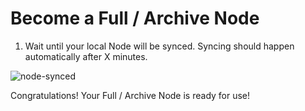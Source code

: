 # Become a Full / Archive Node

1. Wait until your local Node will be synced. Syncing should happen automatically after X minutes.

![node-synced](https://staticassetsshare.s3-us-west-2.amazonaws.com/validator/node-synced.png)

Congratulations! Your Full / Archive Node is ready for use!

